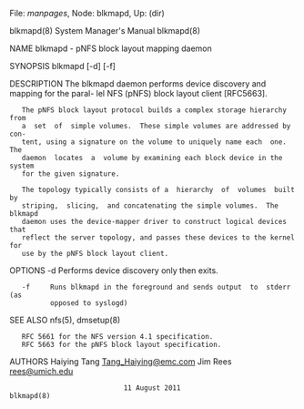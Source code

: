 File: *manpages*,  Node: blkmapd,  Up: (dir)

blkmapd(8)                  System Manager's Manual                 blkmapd(8)



NAME
       blkmapd - pNFS block layout mapping daemon

SYNOPSIS
       blkmapd [-d] [-f]

DESCRIPTION
       The blkmapd daemon performs device discovery and mapping for the paral-
       lel NFS (pNFS) block layout client [RFC5663].

       The pNFS block layout protocol builds a complex storage hierarchy  from
       a  set  of  simple volumes.  These simple volumes are addressed by con-
       tent, using a signature on the volume to uniquely name each  one.   The
       daemon  locates  a  volume by examining each block device in the system
       for the given signature.

       The topology typically consists of a  hierarchy  of  volumes  built  by
       striping,  slicing,  and concatenating the simple volumes.  The blkmapd
       daemon uses the device-mapper driver to construct logical devices  that
       reflect the server topology, and passes these devices to the kernel for
       use by the pNFS block layout client.

OPTIONS
       -d     Performs device discovery only then exits.

       -f     Runs blkmapd in the foreground and sends output  to  stderr  (as
              opposed to syslogd)

SEE ALSO
       nfs(5), dmsetup(8)

       RFC 5661 for the NFS version 4.1 specification.
       RFC 5663 for the pNFS block layout specification.

AUTHORS
       Haiying Tang <Tang_Haiying@emc.com>
       Jim Rees <rees@umich.edu>



                                11 August 2011                      blkmapd(8)
